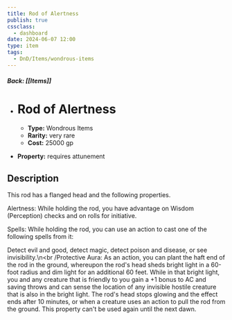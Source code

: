 ```yaml
---
title: Rod of Alertness
publish: true
cssclass:
  - dashboard
date: 2024-06-07 12:00
type: item
tags:
  - DnD/Items/wondrous-items
---
```


##### Back: [[Items]]

- # Rod of Alertness

    - **Type:** Wondrous Items
    - **Rarity:** very rare
    - **Cost:** 25000 gp
- **Property:** requires attunement



## Description 

This rod has a flanged head and the following properties.

Alertness: While holding the rod, you have advantage on Wisdom (Perception) checks and on rolls for initiative.

Spells: While holding the rod, you can use an action to cast one of the following spells from it:

Detect evil and good, detect magic, detect poison and disease, or see invisibility.\n<br /Protective Aura: As an action, you can plant the haft end of the rod in the ground, whereupon the rod's head sheds bright light in a 60-foot radius and dim light for an additional 60 feet. While in that bright light, you and any creature that is friendly to you gain a +1 bonus to AC and saving throws and can sense the location of any invisible hostile creature that is also in the bright light. The rod's head stops glowing and the effect ends after 10 minutes, or when a creature uses an action to pull the rod from the ground. This property can't be used again until the next dawn.</p>
